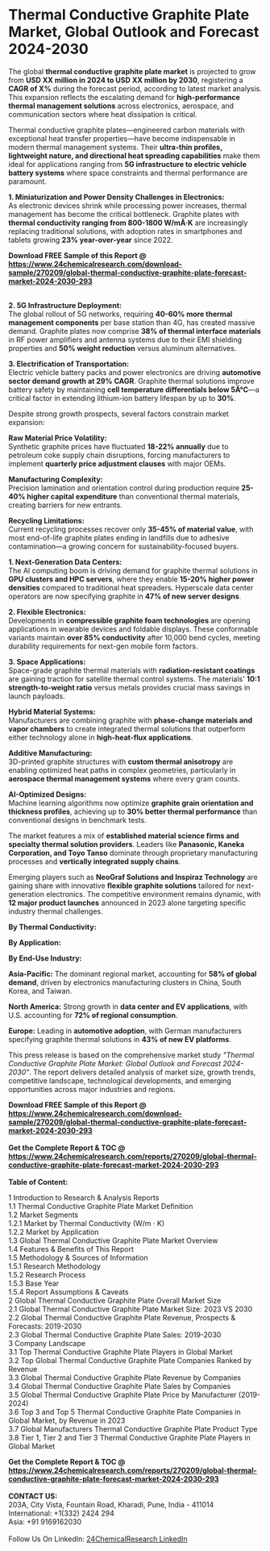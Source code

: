 <h1>Thermal Conductive Graphite Plate Market, Global Outlook and Forecast 2024-2030</h1><p>The global <strong>thermal conductive graphite plate market</strong> is projected to grow from <strong>USD XX million in 2024 to USD XX million by 2030</strong>, registering a <strong>CAGR of X%</strong> during the forecast period, according to latest market analysis. This expansion reflects the escalating demand for <strong>high-performance thermal management solutions</strong> across electronics, aerospace, and communication sectors where heat dissipation is critical.</p><p>Thermal conductive graphite plates—engineered carbon materials with exceptional heat transfer properties—have become indispensable in modern thermal management systems. Their <strong>ultra-thin profiles, lightweight nature, and directional heat spreading capabilities</strong> make them ideal for applications ranging from <strong>5G infrastructure to electric vehicle battery systems</strong> where space constraints and thermal performance are paramount.</p><p><strong>1. Miniaturization and Power Density Challenges in Electronics:</strong><br>
As electronic devices shrink while processing power increases, thermal management has become the critical bottleneck. Graphite plates with <strong>thermal conductivity ranging from 800-1800 W/mÂ·K</strong> are increasingly replacing traditional solutions, with adoption rates in smartphones and tablets growing <strong>23% year-over-year</strong> since 2022.</p><div><b>Download FREE Sample of this Report @ 
            <a href="https://www.24chemicalresearch.com/download-sample/270209/global-thermal-conductive-graphite-plate-forecast-market-2024-2030-293">
            https://www.24chemicalresearch.com/download-sample/270209/global-thermal-conductive-graphite-plate-forecast-market-2024-2030-293</a></b></div><br><p><strong>2. 5G Infrastructure Deployment:</strong><br>
The global rollout of 5G networks, requiring <strong>40-60% more thermal management components</strong> per base station than 4G, has created massive demand. Graphite plates now comprise <strong>38% of thermal interface materials</strong> in RF power amplifiers and antenna systems due to their EMI shielding properties and <strong>50% weight reduction</strong> versus aluminum alternatives.</p><p><strong>3. Electrification of Transportation:</strong><br>
Electric vehicle battery packs and power electronics are driving <strong>automotive sector demand growth at 29% CAGR</strong>. Graphite thermal solutions improve battery safety by maintaining <strong>cell temperature differentials below 5Â°C</strong>—a critical factor in extending lithium-ion battery lifespan by up to <strong>30%</strong>.</p><p>Despite strong growth prospects, several factors constrain market expansion:</p><p><strong>Raw Material Price Volatility:</strong><br>
	Synthetic graphite prices have fluctuated <strong>18-22% annually</strong> due to petroleum coke supply chain disruptions, forcing manufacturers to implement <strong>quarterly price adjustment clauses</strong> with major OEMs.</p><p><strong>Manufacturing Complexity:</strong><br>
	Precision lamination and orientation control during production require <strong>25-40% higher capital expenditure</strong> than conventional thermal materials, creating barriers for new entrants.</p><p><strong>Recycling Limitations:</strong><br>
	Current recycling processes recover only <strong>35-45% of material value</strong>, with most end-of-life graphite plates ending in landfills due to adhesive contamination—a growing concern for sustainability-focused buyers.</p><p><strong>1. Next-Generation Data Centers:</strong><br>
The AI computing boom is driving demand for graphite thermal solutions in <strong>GPU clusters and HPC servers</strong>, where they enable <strong>15-20% higher power densities</strong> compared to traditional heat spreaders. Hyperscale data center operators are now specifying graphite in <strong>47% of new server designs</strong>.</p><p><strong>2. Flexible Electronics:</strong><br>
Developments in <strong>compressible graphite foam technologies</strong> are opening applications in wearable devices and foldable displays. These conformable variants maintain <strong>over 85% conductivity</strong> after 10,000 bend cycles, meeting durability requirements for next-gen mobile form factors.</p><p><strong>3. Space Applications:</strong><br>
Space-grade graphite thermal materials with <strong>radiation-resistant coatings</strong> are gaining traction for satellite thermal control systems. The materials' <strong>10:1 strength-to-weight ratio</strong> versus metals provides crucial mass savings in launch payloads.</p><p><strong>Hybrid Material Systems:</strong><br>
	Manufacturers are combining graphite with <strong>phase-change materials and vapor chambers</strong> to create integrated thermal solutions that outperform either technology alone in <strong>high-heat-flux applications</strong>.</p><p><strong>Additive Manufacturing:</strong><br>
	3D-printed graphite structures with <strong>custom thermal anisotropy</strong> are enabling optimized heat paths in complex geometries, particularly in <strong>aerospace thermal management systems</strong> where every gram counts.</p><p><strong>AI-Optimized Designs:</strong><br>
	Machine learning algorithms now optimize <strong>graphite grain orientation and thickness profiles</strong>, achieving up to <strong>30% better thermal performance</strong> than conventional designs in benchmark tests.</p><p>The market features a mix of <strong>established material science firms and specialty thermal solution providers</strong>. Leaders like <strong>Panasonic, Kaneka Corporation, and Toyo Tanso</strong> dominate through proprietary manufacturing processes and <strong>vertically integrated supply chains</strong>.</p><p>Emerging players such as <strong>NeoGraf Solutions and Inspiraz Technology</strong> are gaining share with innovative <strong>flexible graphite solutions</strong> tailored for next-generation electronics. The competitive environment remains dynamic, with <strong>12 major product launches</strong> announced in 2023 alone targeting specific industry thermal challenges.</p><p><strong>By Thermal Conductivity:</strong></p><p><strong>By Application:</strong></p><p><strong>By End-Use Industry:</strong></p><p><strong>Asia-Pacific:</strong> The dominant regional market, accounting for <strong>58% of global demand</strong>, driven by electronics manufacturing clusters in China, South Korea, and Taiwan.</p><p><strong>North America:</strong> Strong growth in <strong>data center and EV applications</strong>, with U.S. accounting for <strong>72% of regional consumption</strong>.</p><p><strong>Europe:</strong> Leading in <strong>automotive adoption</strong>, with German manufacturers specifying graphite thermal solutions in <strong>43% of new EV platforms</strong>.</p><p>This press release is based on the comprehensive market study <em>"Thermal Conductive Graphite Plate Market: Global Outlook and Forecast 2024-2030"</em>. The report delivers detailed analysis of market size, growth trends, competitive landscape, technological developments, and emerging opportunities across major industries and regions.</p><div><b>Download FREE Sample of this Report @ 
            <a href="https://www.24chemicalresearch.com/download-sample/270209/global-thermal-conductive-graphite-plate-forecast-market-2024-2030-293">
            https://www.24chemicalresearch.com/download-sample/270209/global-thermal-conductive-graphite-plate-forecast-market-2024-2030-293</a></b></div><br><div><b>Get the Complete Report & TOC @ 
            <a href="https://www.24chemicalresearch.com/reports/270209/global-thermal-conductive-graphite-plate-forecast-market-2024-2030-293">
            https://www.24chemicalresearch.com/reports/270209/global-thermal-conductive-graphite-plate-forecast-market-2024-2030-293</a></b></div><br>
            <b>Table of Content:</b><p>1 Introduction to Research & Analysis Reports<br />
    1.1 Thermal Conductive Graphite Plate Market Definition<br />
    1.2 Market Segments<br />
        1.2.1 Market by Thermal Conductivity (W/m &middot; K)<br />
        1.2.2 Market by Application<br />
    1.3 Global Thermal Conductive Graphite Plate Market Overview<br />
    1.4 Features & Benefits of This Report<br />
    1.5 Methodology & Sources of Information<br />
        1.5.1 Research Methodology<br />
        1.5.2 Research Process<br />
        1.5.3 Base Year<br />
        1.5.4 Report Assumptions & Caveats<br />
2 Global Thermal Conductive Graphite Plate Overall Market Size<br />
    2.1 Global Thermal Conductive Graphite Plate Market Size: 2023 VS 2030<br />
    2.2 Global Thermal Conductive Graphite Plate Revenue, Prospects & Forecasts: 2019-2030<br />
    2.3 Global Thermal Conductive Graphite Plate Sales: 2019-2030<br />
3 Company Landscape<br />
    3.1 Top Thermal Conductive Graphite Plate Players in Global Market<br />
    3.2 Top Global Thermal Conductive Graphite Plate Companies Ranked by Revenue<br />
    3.3 Global Thermal Conductive Graphite Plate Revenue by Companies<br />
    3.4 Global Thermal Conductive Graphite Plate Sales by Companies<br />
    3.5 Global Thermal Conductive Graphite Plate Price by Manufacturer (2019-2024)<br />
    3.6 Top 3 and Top 5 Thermal Conductive Graphite Plate Companies in Global Market, by Revenue in 2023<br />
    3.7 Global Manufacturers Thermal Conductive Graphite Plate Product Type<br />
    3.8 Tier 1, Tier 2 and Tier 3 Thermal Conductive Graphite Plate Players in Global Market<br /></p><div><b>Get the Complete Report & TOC @ 
            <a href="https://www.24chemicalresearch.com/reports/270209/global-thermal-conductive-graphite-plate-forecast-market-2024-2030-293">
            https://www.24chemicalresearch.com/reports/270209/global-thermal-conductive-graphite-plate-forecast-market-2024-2030-293</a></b></div><br><b>CONTACT US:</b><br>
            203A, City Vista, Fountain Road, Kharadi, Pune, India - 411014<br>
            International: +1(332) 2424 294<br>
            Asia: +91 9169162030 <br><br>
            Follow Us On LinkedIn: <a href="https://www.linkedin.com/company/24chemicalresearch/">24ChemicalResearch LinkedIn</a>